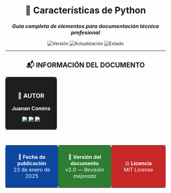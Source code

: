 <div align="center">

# 🎯 **Características de Python**

### *Guía completa de elementos para documentación técnica profesional*

![Versión](https://img.shields.io/badge/Versión-2.0-blue?style=for-the-badge)
![Actualización](https://img.shields.io/badge/Actualizado-2025--01--23-success?style=for-the-badge)
![Estado](https://img.shields.io/badge/Estado-Estable-00C853?style=for-the-badge)

---

</div>

<div align="center">

## 📬 **INFORMACIÓN DEL DOCUMENTO**

<table>
<tr>
<td align="center" bgcolor="#1E1E1E" style="color: white; padding: 20px; border-radius: 8px;">

### 👤 **AUTOR**

**Juanan Comins**

<a href="https://github.com/juanantoniocomins" target="_blank">
  <img src="https://img.shields.io/badge/GitHub-juanantoniocomins-181717?style=for-the-badge&logo=github&logoColor=white" />
</a>
<a href="https://linkedin.com/in/tuusuario" target="_blank">
  <img src="https://img.shields.io/badge/LinkedIn-Perfil_Profesional-0077B5?style=for-the-badge&logo=linkedin&logoColor=white" />
</a>
<a href="mailto:tu-email@ejemplo.com">
  <img src="https://img.shields.io/badge/Email-Contacto-D14836?style=for-the-badge&logo=gmail&logoColor=white" />
</a>

</td>
</tr>
</table>

<br/>

<table>
<tr>
<td align="center" width="33%" bgcolor="#0D47A1" style="color: white; padding: 10px; border-radius: 6px;">

📅 **Fecha de publicación**  
23 de enero de 2025

</td>
<td align="center" width="33%" bgcolor="#2E7D32" style="color: white; padding: 10px; border-radius: 6px;">

🧩 **Versión del documento**  
v2.0 — *Revisión mejorada*

</td>
<td align="center" width="34%" bgcolor="#C62828" style="color: white; padding: 10px; border-radius: 6px;">

⚖️ **Licencia**  
MIT License

</td>
</tr>
</table>

</div>
